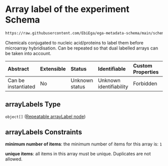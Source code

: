 # Array label of the experiment Schema

```txt
https://raw.githubusercontent.com/EbiEga/ega-metadata-schema/main/schemas/EGA.experiment.json#/properties/experimentTypeSpecifications/properties/arrayExperiment/properties/arrayLabels
```

Chemicals conjugated to nucleic acid/proteins to label them before microarray hybridisation. Can be repeated so that dual labelled arrays can be taken into account.

| Abstract            | Extensible | Status         | Identifiable            | Custom Properties | Additional Properties | Access Restrictions | Defined In                                                                           |
| :------------------ | :--------- | :------------- | :---------------------- | :---------------- | :-------------------- | :------------------ | :----------------------------------------------------------------------------------- |
| Can be instantiated | No         | Unknown status | Unknown identifiability | Forbidden         | Forbidden             | none                | [EGA.experiment.json\*](../../../schemas/EGA.experiment.json "open original schema") |

## arrayLabels Type

`object[]` ([Repeatable arrayLabel node](ega-4-defs-repeatable-arraylabel-node.md))

## arrayLabels Constraints

**minimum number of items**: the minimum number of items for this array is: `1`

**unique items**: all items in this array must be unique. Duplicates are not allowed.
